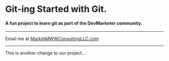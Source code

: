 # Git-ing Started with Git.

#### A fun project to learn git as part of the **DevMarketer** community.

---

Email me at [Mark@MWWConsultingLLC.com](Mailto:Mark@MWWConsultingLLC.com)

---

This is another change to our project…
